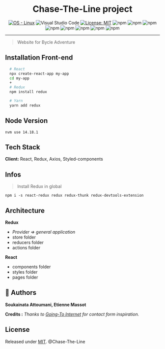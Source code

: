 <h1 align="center">Chase-The-Line project</h1>

<div align="center">

[![OS - Linux](https://img.shields.io/badge/OS-Linux-blue?logo=linux&logoColor=white&style=plastic)](https://www.linux.org/ "Go to Linux homepage")
![Visual Studio Code](https://img.shields.io/badge/Visual%20Studio%20Code-0078d7.svg?social&logo=visual-studio-code&logoColor=white)
[![License: MIT](https://img.shields.io/badge/License-MIT-yellow.svg)](https://opensource.org/licenses/MIT)
![npm](https://img.shields.io/npm/v/yarn?color=blue&label=yarn&logo=yarn&logoColor=blue&style=social)
![npm](https://img.shields.io/npm/v/npm?color=red&label=npm&logo=npm&logoColor=red&style=social)
![npm](https://img.shields.io/npm/v/react?color=blue&label=react&logo=react&logoColor=blue&style=social)
![npm](https://img.shields.io/npm/v/redux?color=blue&label=redux&logo=redux&logoColor=white&style=plastic)
![npm](https://img.shields.io/npm/v/react-router-dom?color=blue&label=react-router-dom&logo=react-router&logoColor=blue&style=plastic)
![npm](https://img.shields.io/npm/v/react-router?color=red&label=react-router&logo=react-router&logoColor=red&style=plastic)
![npm](https://img.shields.io/npm/v/node?color=green&label=node&logo=node.js&logoColor=node)
![npm](https://img.shields.io/npm/v/styled-components?color=pink&label=styled-components&logo=styled-components&style=plastic)

</div>



----------------------------------------


> Website for Bycle Adventure 


## Installation Front-end

```bash
  # React
  npx create-react-app my-app
  cd my-app
  +
  # Redux
  npm install redux

  # Yarn
  yarn add redux
```

## Node Version

```
nvm use 14.18.1
```

## Tech Stack

**Client:** React, Redux, Axios, Styled-components

## Infos

> Install Redux in global

```
npm i -s react-redux redux redux-thunk redux-devtools-extension
```
## Architecture 

**Redux**

- *Provider => general application*
-  store folder
-  reducers folder
-  actions folder

**React**

-  components folder
-  styles folder
-  pages folder


## 👤 Authors 

**Soukainata Attoumani, Etienne Massot**


**Credits :**
*Thanks to [Going-To Internet](/https://www.goingtointernet.com/2020/08/howto-Contact-Form-HTML.html) for contact form inspiration.*


## License

Released under [MIT](/LICENSE).
@Chase-The-Line
